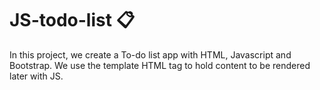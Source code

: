 # JS-todo-list :clipboard:

In this project, we create a To-do list app with HTML, Javascript and Bootstrap.
We use the template HTML tag to hold content to be rendered later with JS.
